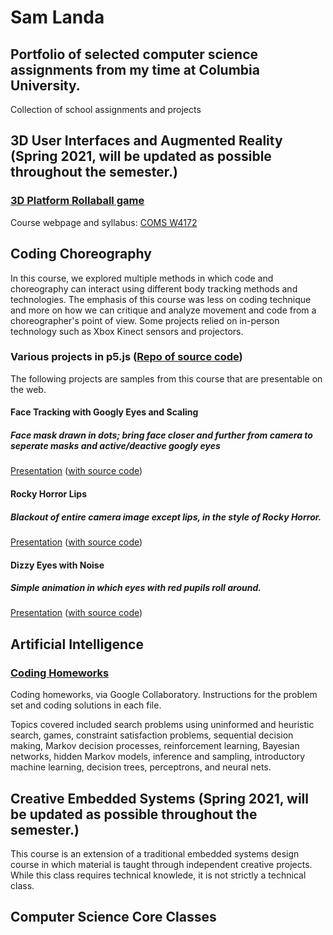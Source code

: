 # Sam Landa
## Portfolio of selected computer science assignments from my time at Columbia University.
Collection of school assignments and projects


## 3D User Interfaces and Augmented Reality (Spring 2021, will be updated as possible throughout the semester.)
### [3D Platform Rollaball game](https://github.com/sdlanda77/portfolio/tree/main/3D_UI_AR)
Course webpage and syllabus: [COMS W4172](http://www.cs.columbia.edu/~feiner/courses/csw4172/)

## Coding Choreography

In this course, we explored multiple methods in which code and choreography can interact using different body tracking methods and technologies. The emphasis of this course was less on coding technique and more on how we can critique and analyze movement and code from a choreographer's point of view. Some projects relied on in-person technology such as Xbox Kinect sensors and projectors.

### Various projects in p5.js ([Repo of source code](https://github.com/sdlanda77/portfolio/tree/main/CodingChoreography))

The following projects are samples from this course that are presentable on the web. 

#### Face Tracking with Googly Eyes and Scaling
##### Face mask drawn in dots; bring face closer and further from camera to seperate masks and active/deactive googly eyes
[Presentation](https://editor.p5js.org/sdlanda77/present/L98Y4ykd9)
([with source code](https://editor.p5js.org/sdlanda77/sketches/L98Y4ykd9))

#### Rocky Horror Lips
##### Blackout of entire camera image except lips, in the style of Rocky Horror.
[Presentation](https://editor.p5js.org/sdlanda77/Present/rIrLjrviX)
([with source code](https://editor.p5js.org/sdlanda77/sketches/rIrLjrviX))

#### Dizzy Eyes with Noise
##### Simple animation in which eyes with red pupils roll around.
[Presentation](https://editor.p5js.org/sdlanda77/present/J5MNy22Z0)
([with source code](https://editor.p5js.org/sdlanda77/sketches/J5MNy22Z0))



## Artificial Intelligence
### [Coding Homeworks](https://github.com/sdlanda77/portfolio/tree/main/ArtificialIntelligence)
Coding homeworks, via Google Collaboratory. Instructions for the problem set and coding solutions in each file. 

Topics covered included search problems using uninformed and heuristic search, games, constraint satisfaction problems, sequential decision making, Markov decision processes, reinforcement learning, Bayesian networks, hidden Markov models, inference and sampling, introductory machine learning, decision trees, perceptrons, and neural nets. 

## Creative Embedded Systems (Spring 2021, will be updated as possible throughout the semester.)

This course is an extension of a traditional embedded systems design course in which material is taught through independent creative projects. While this class requires technical knowlede, it is not strictly a technical class. 





## Computer Science Core Classes
